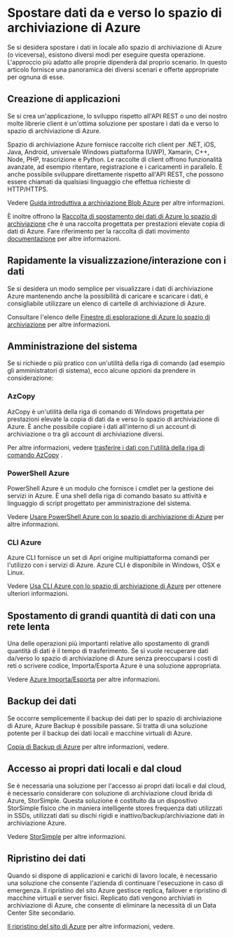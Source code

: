 <properties
    pageTitle="Spostare dati da e verso lo spazio di archiviazione Azure | Microsoft Azure"
    description="In questo articolo viene fornita una panoramica dei diversi metodi per spostare i dati da e verso lo spazio di archiviazione di Azure."
    services="storage"
    documentationCenter=""
    authors="micurd"
    manager="jahogg"
    editor="tysonn"/>

<tags
    ms.service="storage"
    ms.workload="storage"
    ms.tgt_pltfrm="na"
    ms.devlang="na"
    ms.topic="article"
    ms.date="09/21/2016"
    ms.author="micurd"/>

# <a name="moving-data-to-and-from-azure-storage"></a>Spostare dati da e verso lo spazio di archiviazione di Azure

Se si desidera spostare i dati in locale allo spazio di archiviazione di Azure (o viceversa), esistono diversi modi per eseguire questa operazione. L'approccio più adatto alle proprie dipenderà dal proprio scenario. In questo articolo fornisce una panoramica dei diversi scenari e offerte appropriate per ognuna di esse.

## <a name="building-applications"></a>Creazione di applicazioni

Se si crea un'applicazione, lo sviluppo rispetto all'API REST o uno dei nostro molte librerie client è un'ottima soluzione per spostare i dati da e verso lo spazio di archiviazione di Azure.

Spazio di archiviazione Azure fornisce raccolte rich client per .NET, iOS, Java, Android, universale Windows piattaforma (UWP), Xamarin, C++, Node, PHP, trascrizione e Python. Le raccolte di client offrono funzionalità avanzate, ad esempio ritentare, registrazione e i caricamenti in parallelo. È anche possibile sviluppare direttamente rispetto all'API REST, che possono essere chiamati da qualsiasi linguaggio che effettua richieste di HTTP/HTTPS.

Vedere [Guida introduttiva a archiviazione Blob Azure](storage-dotnet-how-to-use-blobs.md) per altre informazioni.

È inoltre offrono la [Raccolta di spostamento dei dati di Azure lo spazio di archiviazione](https://www.nuget.org/packages/Microsoft.Azure.Storage.DataMovement) che è una raccolta progettata per prestazioni elevate copia di dati di Azure. Fare riferimento per la raccolta di dati movimento [documentazione](https://github.com/Azure/azure-storage-net-data-movement) per altre informazioni. 

## <a name="quickly-viewinginteracting-with-your-data"></a>Rapidamente la visualizzazione/interazione con i dati

Se si desidera un modo semplice per visualizzare i dati di archiviazione Azure mantenendo anche la possibilità di caricare e scaricare i dati, è consigliabile utilizzare un elenco di cartelle di archiviazione di Azure.

Consultare l'elenco delle [Finestre di esplorazione di Azure lo spazio di archiviazione](storage-explorers.md) per altre informazioni.

## <a name="system-administration"></a>Amministrazione del sistema

Se si richiede o più pratico con un'utilità della riga di comando (ad esempio gli amministratori di sistema), ecco alcune opzioni da prendere in considerazione:

### <a name="azcopy"></a>AzCopy

AzCopy è un'utilità della riga di comando di Windows progettata per prestazioni elevate la copia di dati da e verso lo spazio di archiviazione di Azure. È anche possibile copiare i dati all'interno di un account di archiviazione o tra gli account di archiviazione diversi.

Per altre informazioni, vedere [trasferire i dati con l'utilità della riga di comando AzCopy](storage-use-azcopy.md) .

### <a name="azure-powershell"></a>PowerShell Azure

PowerShell Azure è un modulo che fornisce i cmdlet per la gestione dei servizi in Azure. È una shell della riga di comando basato su attività e linguaggio di script progettato per amministrazione del sistema.

Vedere [Usare PowerShell Azure con lo spazio di archiviazione di Azure](storage-powershell-guide-full.md) per altre informazioni.

### <a name="azure-cli"></a>CLI Azure

Azure CLI fornisce un set di Apri origine multipiattaforma comandi per l'utilizzo con i servizi di Azure. Azure CLI è disponibile in Windows, OSX e Linux.

Vedere [Usa CLI Azure con lo spazio di archiviazione di Azure](storage-azure-cli.md) per ottenere ulteriori informazioni.

## <a name="moving-large-amounts-of-data-with-a-slow-network"></a>Spostamento di grandi quantità di dati con una rete lenta

Una delle operazioni più importanti relative allo spostamento di grandi quantità di dati è il tempo di trasferimento. Se si vuole recuperare dati da/verso lo spazio di archiviazione di Azure senza preoccuparsi i costi di reti o scrivere codice, Importa/Esporta Azure è una soluzione appropriata.

Vedere [Azure Importa/Esporta](storage-import-export-service.md) per altre informazioni.

## <a name="backing-up-your-data"></a>Backup dei dati

Se occorre semplicemente il backup dei dati per lo spazio di archiviazione di Azure, Azure Backup è possibile passare. Si tratta di una soluzione potente per il backup dei dati locali e macchine virtuali di Azure.

[Copia di Backup di Azure](../backup/backup-introduction-to-azure-backup.md) per altre informazioni, vedere.

## <a name="accessing-your-data-on-premises-and-from-the-cloud"></a>Accesso ai propri dati locali e dal cloud

Se è necessaria una soluzione per l'accesso ai propri dati locali e dal cloud, è necessario considerare con soluzione di archiviazione cloud ibrida di Azure, StorSimple. Questa soluzione è costituito da un dispositivo StorSimple fisico che in maniera intelligente stores frequenza dati utilizzati in SSDs, utilizzati dati su dischi rigidi e inattivo/backup/archiviazione dati in archiviazione Azure.

Vedere [StorSimple](../storsimple/storsimple-overview.md) per altre informazioni.

## <a name="recovering-your-data"></a>Ripristino dei dati

Quando si dispone di applicazioni e carichi di lavoro locale, è necessario una soluzione che consente l'azienda di continuare l'esecuzione in caso di emergenza. Il ripristino del sito Azure gestisce replica, failover e ripristino di macchine virtuali e server fisici. Replicato dati vengono archiviati in archiviazione di Azure, che consente di eliminare la necessità di un Data Center Site secondario.

[Il ripristino del sito di Azure](../site-recovery/site-recovery-overview.md) per altre informazioni, vedere.
